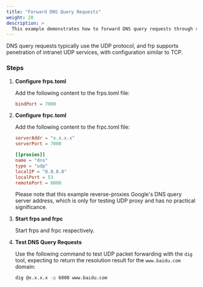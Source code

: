 ```yaml
---
title: "Forward DNS Query Requests"
weight: 20
description: >
  This example demonstrates how to forward DNS query requests through simple configuration of UDP type proxy.
---
```


DNS query requests typically use the UDP protocol, and frp supports penetration of intranet UDP services, with configuration similar to TCP.

### Steps

1. **Configure frps.toml**

    Add the following content to the frps.toml file:

    ```toml
    bindPort = 7000
    ```

2. **Configure frpc.toml**

    Add the following content to the frpc.toml file:

    ```toml
    serverAddr = "x.x.x.x"
    serverPort = 7000

    [[proxies]]
    name = "dns"
    type = "udp"
    localIP = "8.8.8.8"
    localPort = 53
    remotePort = 6000
    ```

    Please note that this example reverse-proxies Google's DNS query server address, which is only for testing UDP proxy and has no practical significance.

3. **Start frps and frpc**

   Start frps and frpc respectively.

4. **Test DNS Query Requests**

   Use the following command to test UDP packet forwarding with the `dig` tool, expecting to return the resolution result for the `www.baidu.com` domain:

   ```bash
   dig @x.x.x.x -p 6000 www.baidu.com
   ```
